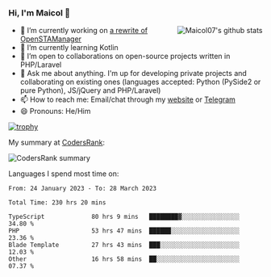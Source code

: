 ### Hi, I'm Maicol 👋
<img align="right" src="https://github-readme-stats.vercel.app/api?username=maicol07&count_private=true&count_private=true&show_icons=true" alt="Maicol07's github stats">

- 🔭 I’m currently working on [a rewrite of OpenSTAManager](https://github.com/Dasc3er/openstamanager/tree/rewrite)
- 🌱 I’m currently learning Kotlin
- 👯 I’m open to collaborations on open-source projects written in PHP/Laravel
- 💬 Ask me about anything. I'm up for developing private projects and collaborating on existing ones (languages accepted: Python (PySide2 or pure Python), JS/jQuery and PHP/Laravel)
- 📫 How to reach me: Email/chat through my [website](https://maicol07.it) or [Telegram](https://telegram.me/maicol07)
- 😄 Pronouns: He/Him

[![trophy](https://github-profile-trophy.vercel.app/?username=maicol07)](https://github.com/ryo-ma/github-profile-trophy)

My summary at [CodersRank](https://codersrank.io):

![CodersRank summary](https://cr-ss-service.azurewebsites.net/api/ScreenShot?widget=summary&username=maicol07&badges=3&show-avatar=true&style=--header-bg-color:%23000;--border-radius:16px)

Languages I spend most time on:
<!--START_SECTION:waka-->

```text
From: 24 January 2023 - To: 28 March 2023

Total Time: 230 hrs 20 mins

TypeScript             80 hrs 9 mins   ████████▓░░░░░░░░░░░░░░░░   34.80 %
PHP                    53 hrs 47 mins  ██████░░░░░░░░░░░░░░░░░░░   23.36 %
Blade Template         27 hrs 43 mins  ███░░░░░░░░░░░░░░░░░░░░░░   12.03 %
Other                  16 hrs 58 mins  ██░░░░░░░░░░░░░░░░░░░░░░░   07.37 %
```

<!--END_SECTION:waka-->

